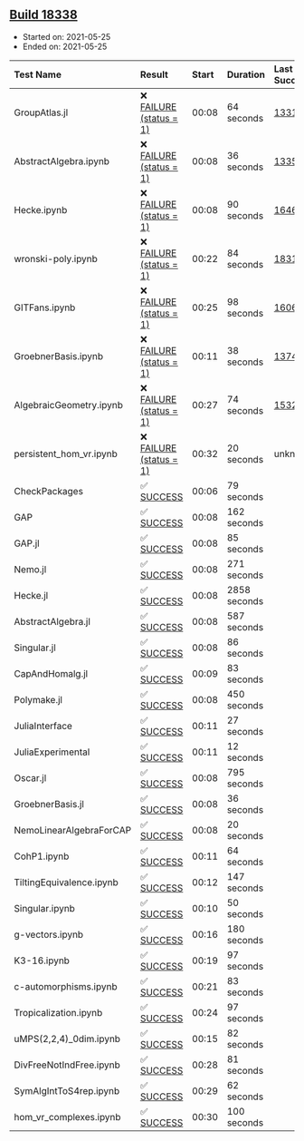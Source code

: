 ## [Build 18338](https://oscarci.mathematik.uni-kl.de/job/oscar/18338/)

* Started on: 2021-05-25
* Ended on: 2021-05-25

| Test Name    | Result | Start | Duration | Last Success | First Failure |
|:-------------|:-------|:------|:---------|:-------------|:--------------|
| GroupAtlas.jl | ❌ [FAILURE (status = 1)](https://oscarci.mathematik.uni-kl.de/job/oscar/18338/artifact/logs/build-18338/GroupAtlas.jl.log) | 00:08 | 64 seconds | [13311](https://oscarci.mathematik.uni-kl.de/job/oscar/13311/) | [13312](https://oscarci.mathematik.uni-kl.de/job/oscar/13312/) |
| AbstractAlgebra.ipynb | ❌ [FAILURE (status = 1)](https://oscarci.mathematik.uni-kl.de/job/oscar/18338/artifact/logs/build-18338/AbstractAlgebra.ipynb.log) | 00:08 | 36 seconds | [13355](https://oscarci.mathematik.uni-kl.de/job/oscar/13355/) | [13356](https://oscarci.mathematik.uni-kl.de/job/oscar/13356/) |
| Hecke.ipynb | ❌ [FAILURE (status = 1)](https://oscarci.mathematik.uni-kl.de/job/oscar/18338/artifact/logs/build-18338/Hecke.ipynb.log) | 00:08 | 90 seconds | [16463](https://oscarci.mathematik.uni-kl.de/job/oscar/16463/) | [16464](https://oscarci.mathematik.uni-kl.de/job/oscar/16464/) |
| wronski-poly.ipynb | ❌ [FAILURE (status = 1)](https://oscarci.mathematik.uni-kl.de/job/oscar/18338/artifact/logs/build-18338/wronski-poly.ipynb.log) | 00:22 | 84 seconds | [18314](https://oscarci.mathematik.uni-kl.de/job/oscar/18314/) | [18315](https://oscarci.mathematik.uni-kl.de/job/oscar/18315/) |
| GITFans.ipynb | ❌ [FAILURE (status = 1)](https://oscarci.mathematik.uni-kl.de/job/oscar/18338/artifact/logs/build-18338/GITFans.ipynb.log) | 00:25 | 98 seconds | [16068](https://oscarci.mathematik.uni-kl.de/job/oscar/16068/) | [16069](https://oscarci.mathematik.uni-kl.de/job/oscar/16069/) |
| GroebnerBasis.ipynb | ❌ [FAILURE (status = 1)](https://oscarci.mathematik.uni-kl.de/job/oscar/18338/artifact/logs/build-18338/GroebnerBasis.ipynb.log) | 00:11 | 38 seconds | [13748](https://oscarci.mathematik.uni-kl.de/job/oscar/13748/) | [13749](https://oscarci.mathematik.uni-kl.de/job/oscar/13749/) |
| AlgebraicGeometry.ipynb | ❌ [FAILURE (status = 1)](https://oscarci.mathematik.uni-kl.de/job/oscar/18338/artifact/logs/build-18338/AlgebraicGeometry.ipynb.log) | 00:27 | 74 seconds | [15322](https://oscarci.mathematik.uni-kl.de/job/oscar/15322/) | [15323](https://oscarci.mathematik.uni-kl.de/job/oscar/15323/) |
| persistent_hom_vr.ipynb | ❌ [FAILURE (status = 1)](https://oscarci.mathematik.uni-kl.de/job/oscar/18338/artifact/logs/build-18338/persistent_hom_vr.ipynb.log) | 00:32 | 20 seconds | unknown | unknown |
| CheckPackages | ✅ [SUCCESS](https://oscarci.mathematik.uni-kl.de/job/oscar/18338/artifact/logs/build-18338/CheckPackages.log) | 00:06 | 79 seconds |  |  |
| GAP | ✅ [SUCCESS](https://oscarci.mathematik.uni-kl.de/job/oscar/18338/artifact/logs/build-18338/GAP.log) | 00:08 | 162 seconds |  |  |
| GAP.jl | ✅ [SUCCESS](https://oscarci.mathematik.uni-kl.de/job/oscar/18338/artifact/logs/build-18338/GAP.jl.log) | 00:08 | 85 seconds |  |  |
| Nemo.jl | ✅ [SUCCESS](https://oscarci.mathematik.uni-kl.de/job/oscar/18338/artifact/logs/build-18338/Nemo.jl.log) | 00:08 | 271 seconds |  |  |
| Hecke.jl | ✅ [SUCCESS](https://oscarci.mathematik.uni-kl.de/job/oscar/18338/artifact/logs/build-18338/Hecke.jl.log) | 00:08 | 2858 seconds |  |  |
| AbstractAlgebra.jl | ✅ [SUCCESS](https://oscarci.mathematik.uni-kl.de/job/oscar/18338/artifact/logs/build-18338/AbstractAlgebra.jl.log) | 00:08 | 587 seconds |  |  |
| Singular.jl | ✅ [SUCCESS](https://oscarci.mathematik.uni-kl.de/job/oscar/18338/artifact/logs/build-18338/Singular.jl.log) | 00:08 | 86 seconds |  |  |
| CapAndHomalg.jl | ✅ [SUCCESS](https://oscarci.mathematik.uni-kl.de/job/oscar/18338/artifact/logs/build-18338/CapAndHomalg.jl.log) | 00:09 | 83 seconds |  |  |
| Polymake.jl | ✅ [SUCCESS](https://oscarci.mathematik.uni-kl.de/job/oscar/18338/artifact/logs/build-18338/Polymake.jl.log) | 00:08 | 450 seconds |  |  |
| JuliaInterface | ✅ [SUCCESS](https://oscarci.mathematik.uni-kl.de/job/oscar/18338/artifact/logs/build-18338/JuliaInterface.log) | 00:11 | 27 seconds |  |  |
| JuliaExperimental | ✅ [SUCCESS](https://oscarci.mathematik.uni-kl.de/job/oscar/18338/artifact/logs/build-18338/JuliaExperimental.log) | 00:11 | 12 seconds |  |  |
| Oscar.jl | ✅ [SUCCESS](https://oscarci.mathematik.uni-kl.de/job/oscar/18338/artifact/logs/build-18338/Oscar.jl.log) | 00:08 | 795 seconds |  |  |
| GroebnerBasis.jl | ✅ [SUCCESS](https://oscarci.mathematik.uni-kl.de/job/oscar/18338/artifact/logs/build-18338/GroebnerBasis.jl.log) | 00:08 | 36 seconds |  |  |
| NemoLinearAlgebraForCAP | ✅ [SUCCESS](https://oscarci.mathematik.uni-kl.de/job/oscar/18338/artifact/logs/build-18338/NemoLinearAlgebraForCAP.log) | 00:08 | 20 seconds |  |  |
| CohP1.ipynb | ✅ [SUCCESS](https://oscarci.mathematik.uni-kl.de/job/oscar/18338/artifact/logs/build-18338/CohP1.ipynb.log) | 00:11 | 64 seconds |  |  |
| TiltingEquivalence.ipynb | ✅ [SUCCESS](https://oscarci.mathematik.uni-kl.de/job/oscar/18338/artifact/logs/build-18338/TiltingEquivalence.ipynb.log) | 00:12 | 147 seconds |  |  |
| Singular.ipynb | ✅ [SUCCESS](https://oscarci.mathematik.uni-kl.de/job/oscar/18338/artifact/logs/build-18338/Singular.ipynb.log) | 00:10 | 50 seconds |  |  |
| g-vectors.ipynb | ✅ [SUCCESS](https://oscarci.mathematik.uni-kl.de/job/oscar/18338/artifact/logs/build-18338/g-vectors.ipynb.log) | 00:16 | 180 seconds |  |  |
| K3-16.ipynb | ✅ [SUCCESS](https://oscarci.mathematik.uni-kl.de/job/oscar/18338/artifact/logs/build-18338/K3-16.ipynb.log) | 00:19 | 97 seconds |  |  |
| c-automorphisms.ipynb | ✅ [SUCCESS](https://oscarci.mathematik.uni-kl.de/job/oscar/18338/artifact/logs/build-18338/c-automorphisms.ipynb.log) | 00:21 | 83 seconds |  |  |
| Tropicalization.ipynb | ✅ [SUCCESS](https://oscarci.mathematik.uni-kl.de/job/oscar/18338/artifact/logs/build-18338/Tropicalization.ipynb.log) | 00:24 | 97 seconds |  |  |
| uMPS(2,2,4)_0dim.ipynb | ✅ [SUCCESS](https://oscarci.mathematik.uni-kl.de/job/oscar/18338/artifact/logs/build-18338/uMPS-2-2-4-_0dim.ipynb.log) | 00:15 | 82 seconds |  |  |
| DivFreeNotIndFree.ipynb | ✅ [SUCCESS](https://oscarci.mathematik.uni-kl.de/job/oscar/18338/artifact/logs/build-18338/DivFreeNotIndFree.ipynb.log) | 00:28 | 81 seconds |  |  |
| SymAlgIntToS4rep.ipynb | ✅ [SUCCESS](https://oscarci.mathematik.uni-kl.de/job/oscar/18338/artifact/logs/build-18338/SymAlgIntToS4rep.ipynb.log) | 00:29 | 62 seconds |  |  |
| hom_vr_complexes.ipynb | ✅ [SUCCESS](https://oscarci.mathematik.uni-kl.de/job/oscar/18338/artifact/logs/build-18338/hom_vr_complexes.ipynb.log) | 00:30 | 100 seconds |  |  |
